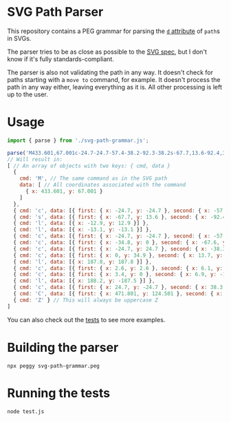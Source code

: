 # SVG Path Parser

This repository contains a PEG grammar for parsing the [`d` attribute](https://developer.mozilla.org/en-US/docs/Web/SVG/Attribute/d) of `path`s in SVGs.

The parser tries to be as close as possible to the [SVG spec](ihttps://www.w3.org/TR/SVG2/paths.html), but I don't know if it's fully standards-compliant.

The parser is also not validating the path in any way. It doesn't check for paths starting with a `move to` command, for example. It doesn't process the path in any way either, leaving everything as it is. All other processing is left up to the user.

# Usage

```js
import { parse } from './svg-path-grammar.js';

parse('M433.601,67.001c-24.7-24.7-57.4-38.2-92.3-38.2s-67.7,13.6-92.4,38.3l-12.9,12.9l-13.1-13.1 c-24.7-24.7-57.6-38.4-92.5-38.4c-34.8,0-67.6,13.6-92.2,38.2c-24.7,24.7-38.3,57.5-38.2,92.4c0,34.9,13.7,67.6,38.4,92.3 l187.8,187.8c2.6,2.6,6.1,4,9.5,4c3.4,0,6.9-1.3,9.5-3.9l188.2-187.5c24.7-24.7,38.3-57.5,38.3-92.4 C471.801,124.501,458.301,91.701,433.601,67.001z');
// Will result in:
[ // An array of objects with two keys: { cmd, data }
  {
    cmd: 'M', // The same command as in the SVG path
    data: [ // All coordinates associated with the command
      { x: 433.601, y: 67.001 }
    ]
  },
  { cmd: 'c', data: [{ first: { x: -24.7, y: -24.7 }, second: { x: -57.4, y: -38.2 }, third: { x: -92.3, y: -38.2 } }] },
  { cmd: 's', data: [{ first: { x: -67.7, y: 13.6 }, second: { x: -92.4, y: 38.3 } }] },
  { cmd: 'l', data: [{ x: -12.9, y: 12.9 }] },
  { cmd: 'l', data: [{ x: -13.1, y: -13.1 }] },
  { cmd: 'c', data: [{ first: { x: -24.7, y: -24.7 }, second: { x: -57.6, y: -38.4 }, third: { x: -92.5, y: -38.4 } }] },
  { cmd: 'c', data: [{ first: { x: -34.8, y: 0 }, second: { x: -67.6, y: 13.6 }, third: { x: -92.2, y: 38.2 } }] },
  { cmd: 'c', data: [{ first: { x: -24.7, y: 24.7 }, second: { x: -38.3, y: 57.5 }, third: { x: -38.2, y: 92.4 } }] },
  { cmd: 'c', data: [{ first: { x: 0, y: 34.9 }, second: { x: 13.7, y: 67.6 }, third: { x: 38.4, y: 92.3 } }] },
  { cmd: 'l', data: [{ x: 187.8, y: 187.8 }] },
  { cmd: 'c', data: [{ first: { x: 2.6, y: 2.6 }, second: { x: 6.1, y: 4 }, third: { x: 9.5, y: 4 } }] },
  { cmd: 'c', data: [{ first: { x: 3.4, y: 0 }, second: { x: 6.9, y: -1.3 }, third: { x: 9.5, y: -3.9 } }] },
  { cmd: 'l', data: [{ x: 188.2, y: -187.5 }] },
  { cmd: 'c', data: [{ first: { x: 24.7, y: -24.7 }, second: { x: 38.3, y: -57.5 }, third: { x: 38.3, y: -92.4 } }] },
  { cmd: 'C', data: [{ first: { x: 471.801, y: 124.501 }, second: { x: 458.301, y: 91.701 }, third: { x: 433.601, y: 67.001 } }] },
  { cmd: 'Z' } // This will always be uppercase Z
]
```

You can also check out the [tests](./test.js) to see more examples.

# Building the parser

```
npx peggy svg-path-grammar.peg  
```

# Running the tests

```
node test.js
```
